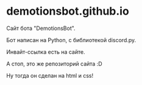 # demotionsbot.github.io
Сайт бота "DemotionsBot".

Бот написан на Python, с библиотекой discord.py.

Инвайт-ссылка есть на сайте.

А стоп, это же репозиторий сайта  :D

Ну тогда он сделан на html и css!
